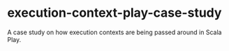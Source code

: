 # execution-context-play-case-study
A case study on how execution contexts are being passed around in Scala Play.
